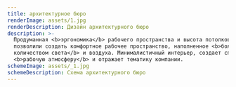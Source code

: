 ```yaml
---
title: архитектурное бюро
renderImage: assets/1.jpg
renderDescription: Дизайн архитектурного бюро
description: >-
  Продуманная <b>эргономика</b> рабочего пространства и высота потолков,
  позволили создать комфортное рабочее пространство, наполненное <b>большим
  количеством света</b> и воздуха. Минималистичный интерьер, создает спокойную
  <b>рабочую атмосферу</b> и отражает тематику компании.
schemeImage: assets/_1.jpg
schemeDescription: Схема архитектурного бюро
---
```


